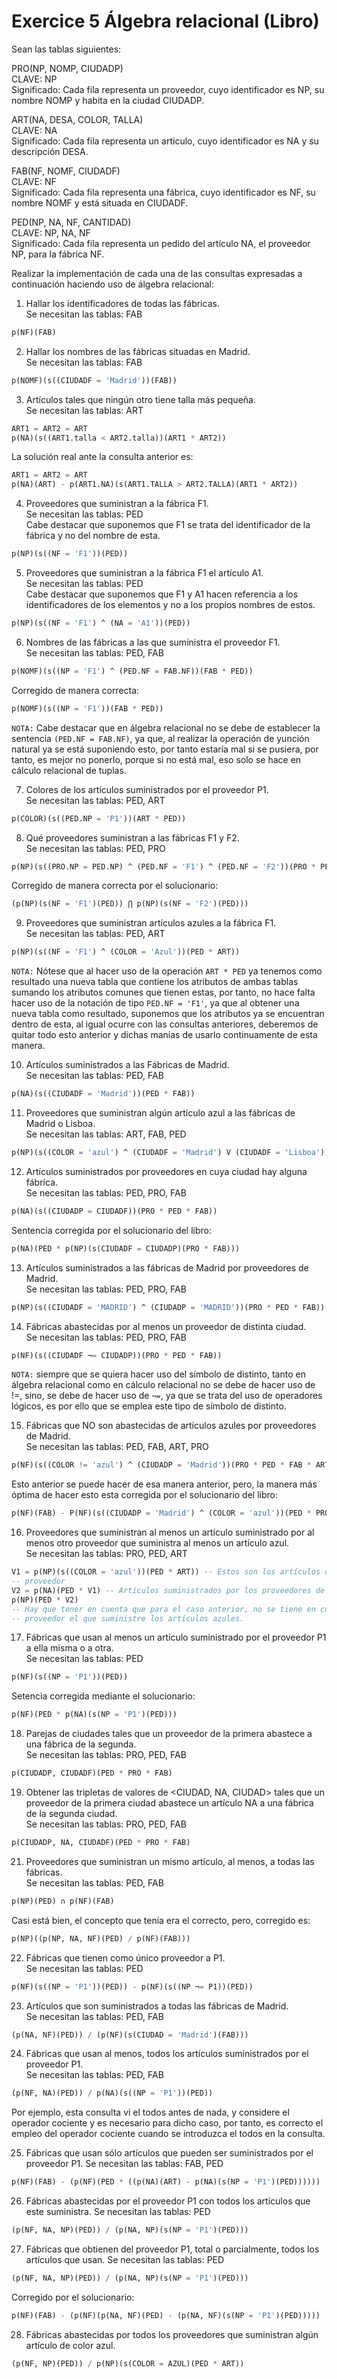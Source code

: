 # Exercice 5 Álgebra relacional (Libro)

Sean las tablas siguientes:

PRO(NP, NOMP, CIUDADP)\
CLAVE: NP\
Significado: Cada fila representa un proveedor, cuyo identificador es NP, su nombre NOMP y habita en la ciudad CIUDADP.

ART(NA, DESA, COLOR, TALLA)\
CLAVE: NA\
Significado: Cada fila representa un artículo, cuyo identificador es NA y su descripción DESA.

FAB(NF, NOMF, CIUDADF)\
CLAVE: NF\
Significado: Cada fila representa una fábrica, cuyo identificador es NF, su nombre NOMF y está situada en CIUDADF.

PED(NP, NA, NF, CANTIDAD)\
CLAVE: NP, NA, NF\
Significado: Cada fila representa un pedido del artículo NA, el proveedor NP, para la fábrica NF.

Realizar la implementación de cada una de las consultas expresadas a continuación haciendo uso de álgebra relacional:

1) Hallar los identificadores de todas las fábricas.\
Se necesitan las tablas: FAB
```sql
p(NF)(FAB)
```

2) Hallar los nombres de las fábricas situadas en Madrid.\
Se necesitan las tablas: FAB
```sql
p(NOMF)(s((CIUDADF = 'Madrid'))(FAB))
```

3) Artículos tales que ningún otro tiene talla más pequeña.\
Se necesitan las tablas: ART
```sql
ART1 = ART2 = ART
p(NA)(s((ART1.talla < ART2.talla))(ART1 * ART2))
```

La solución real ante la consulta anterior es:
```sql
ART1 = ART2 = ART
p(NA)(ART) - p(ART1.NA)(s(ART1.TALLA > ART2.TALLA)(ART1 * ART2))
```

4) Proveedores que suministran a la fábrica F1.\
Se necesitan las tablas: PED\
Cabe destacar que suponemos que F1 se trata del identificador de la fábrica y no del nombre de esta.
```sql
p(NP)(s((NF = 'F1'))(PED))
```

5) Proveedores que suministran a la fábrica F1 el artículo A1.\
Se necesitan las tablas: PED\
Cabe destacar que suponemos que F1 y A1 hacen referencia a los identificadores de los elementos y no a los propios
nombres de estos.
```sql
p(NP)(s((NF = 'F1') ^ (NA = 'A1'))(PED))
```

6) Nombres de las fábricas a las que suministra el proveedor F1.\
Se necesitan las tablas: PED, FAB
```sql
p(NOMF)(s((NP = 'F1') ^ (PED.NF = FAB.NF))(FAB * PED))
```

Corregido de manera correcta:
```sql
p(NOMF)(s((NP = 'F1'))(FAB * PED))
```

`NOTA:` Cabe destacar que en álgebra relacional no se debe de establecer la sentencia `(PED.NF = FAB.NF)`, ya que,
al realizar la operación de yunción natural ya se está suponiendo esto, por tanto estaría mal si se pusiera, por
tanto, es mejor no ponerlo, porque si no está mal, eso solo se hace en cálculo relacional de tuplas.

7) Colores de los artículos suministrados por el proveedor P1.\
Se necesitan las tablas: PED, ART
```sql
p(COLOR)(s((PED.NP = 'P1'))(ART * PED))
```

8) Qué proveedores suministran a las fábricas F1 y F2.\
Se necesitan las tablas: PED, PRO
```sql
p(NP)(s((PRO.NP = PED.NP) ^ (PED.NF = 'F1') ^ (PED.NF = 'F2'))(PRO * PED))
```

Corregido de manera correcta por el solucionario:
```sql
(p(NP)(s(NF = 'F1')(PED)) ⋂ p(NP)(s(NF = 'F2')(PED)))
```

9) Proveedores que suministran artículos azules a la fábrica F1.\
Se necesitan las tablas: PED, ART
```sql
p(NP)(s((NF = 'F1') ^ (COLOR = 'Azul'))(PED * ART))
```

`NOTA:` Nótese que al hacer uso de la operación `ART * PED` ya tenemos como resultado una nueva tabla que contiene
los atributos de ambas tablas sumando los atributos comunes que tienen estas, por tanto, no hace falta hacer uso
de la notación de tipo `PED.NF = 'F1'`, ya que al obtener una nueva tabla como resultado, suponemos que los atributos
ya se encuentran dentro de esta, al igual ocurre con las consultas anteriores, deberemos de quitar todo esto
anterior y dichas manías de usarlo continuamente de esta manera.

10) Artículos suministrados a las Fábricas de Madrid.\
Se necesitan las tablas: PED, FAB
```sql
p(NA)(s((CIUDADF = 'Madrid'))(PED * FAB))
```

11) Proveedores que suministran algún artículo azul a las fábricas de Madrid o Lisboa.\
Se necesitan las tablas: ART, FAB, PED
```sql
p(NP)(s((COLOR = 'azul') ^ (CIUDADF = 'Madrid') V (CIUDADF = 'Lisboa'))(ART * FAB * PED))
```

12) Artículos suministrados por proveedores en cuya ciudad hay alguna fábrica.\
Se necesitan las tablas: PED, PRO, FAB
```sql
p(NA)(s((CIUDADP = CIUDADF))(PRO * PED * FAB))
```

Sentencia corregida por el solucionario del libro:
```sql
p(NA)(PED * p(NP)(s(CIUDADF = CIUDADP)(PRO * FAB)))
```

13) Artículos suministrados a las fábricas de Madrid por proveedores de Madrid.\
Se necesitan las tablas: PED, PRO, FAB
```sql
p(NP)(s((CIUDADF = 'MADRID') ^ (CIUDADP = 'MADRID'))(PRO * PED * FAB))
```

14) Fábricas abastecidas por al menos un proveedor de distinta ciudad.\
Se necesitan las tablas: PED, PRO, FAB
```sql
p(NF)(s((CIUDADF ¬= CIUDADP))(PRO * PED * FAB))
```

`NOTA:` siempre que se quiera hacer uso del símbolo de distinto, tanto en álgebra relacional como en cálculo
relacional no se debe de hacer uso de !=, sino, se debe de hacer uso de `¬=`, ya que se trata del uso 
de operadores lógicos, es por ello que se emplea este tipo de símbolo de distinto.

15) Fábricas que NO son abastecidas de artículos azules por proveedores de Madrid.\
Se necesitan las tablas: PED, FAB, ART, PRO
```sql
p(NF)(s((COLOR != 'azul') ^ (CIUDADP = 'Madrid'))(PRO * PED * FAB * ART))
```

Esto anterior se puede hacer de esa manera anterior, pero, la manera más óptima de hacer esto esta corregida
por el solucionario del libro:
```sql
p(NF)(FAB) - P(NF)(s((CIUDADP = 'Madrid') ^ (COLOR = 'azul'))(PED * PRO * ART))
```

16) Proveedores que suministran al menos un artículo suministrado por al menos otro proveedor que suministra al 
menos un artículo azul.\
Se necesitan las tablas: PRO, PED, ART
```sql
V1 = p(NP)(s((COLOR = 'azul'))(PED * ART)) -- Estos son los artículos de color azul suministrados por al menos un 
-- proveedor
V2 = p(NA)(PED * V1) -- Artículos suministrados por los proveedores de artículos azules
p(NP)(PED * V2)
-- Hay que tener en cuenta que para el caso anterior, no se tiene en cuenta el hecho de que puede ser el propio
-- proveedor el que suministre los artículos azules.
```

17) Fábricas que usan al menos un artículo suministrado por el proveedor P1 a ella misma o a otra.\
Se necesitan las tablas: PED
```sql
p(NF)(s((NP = 'P1'))(PED))
```

Setencia corregida mediante el solucionario:
```sql
p(NF)(PED * p(NA)(s(NP = 'P1')(PED)))
```

18) Parejas de ciudades tales que un proveedor de la primera abastece a una fábrica de la
segunda.\
Se necesitan las tablas: PRO, PED, FAB
```sql
p(CIUDADP, CIUDADF)(PED * PRO * FAB)
```

19) Obtener las tripletas de valores de <CIUDAD, NA, CIUDAD> tales que un proveedor de la primera ciudad
abastece un artículo NA a una fábrica de la segunda ciudad.\
Se necesitan las tablas: PRO, PED, FAB
```sql
p(CIUDADP, NA, CIUDADF)(PED * PRO * FAB)
```

21) Proveedores que suministran un mismo artículo, al menos, a todas las fábricas.\
Se necesitan las tablas: PED, FAB
```sql
p(NP)(PED) ∩ p(NF)(FAB)
```

Casi está bien, el concepto que tenía era el correcto, pero, corregido es:
```sql
p(NP)((p(NP, NA, NF)(PED) / p(NF)(FAB)))
```

22) Fábricas que tienen como único proveedor a P1.\
Se necesitan las tablas: PED
```sql
p(NF)(s((NP = 'P1'))(PED)) - p(NF)(s((NP ¬= P1))(PED))
```

23) Artículos que son suministrados a todas las fábricas de Madrid.\
Se necesitan las tablas: PED, FAB
```sql
(p(NA, NF)(PED)) / (p(NF)(s(CIUDAD = 'Madrid')(FAB)))
```

24) Fábricas que usan al menos, todos los artículos suministrados por el proveedor P1.\
Se necesitan las tablas: PED, FAB
```sql
(p(NF, NA)(PED)) / p(NA)(s((NP = 'P1'))(PED))
```

Por ejemplo, esta consulta vi el todos antes de nada, y considere el operador cociente y es necesario para dicho
caso, por tanto, es correcto el empleo del operador cociente cuando se introduzca el todos en la consulta.

25) Fábricas que usan sólo artículos que pueden ser suministrados por el proveedor P1.
Se necesitan las tablas: FAB, PED
```sql
p(NF)(FAB) - (p(NF)(PED * ((p(NA)(ART) - p(NA)(s(NP = 'P1')(PED))))))
```

26) Fábricas abastecidas por el proveedor P1 con todos los artículos que este suministra.
Se necesitan las tablas: PED
```sql
(p(NF, NA, NP)(PED)) / (p(NA, NP)(s(NP = 'P1')(PED)))
```

27) Fábricas que obtienen del proveedor P1, total o parcialmente, todos los artículos que usan.
Se necesitan las tablas: PED
```sql
(p(NF, NA, NP)(PED)) / (p(NA, NP)(s(NP = 'P1')(PED)))
```

Corregido por el solucionario:
```sql
p(NF)(FAB) - (p(NF)(p(NA, NF)(PED) - (p(NA, NF)(s(NP = 'P1')(PED)))))
```

28) Fábricas abastecidas por todos los proveedores que suministran algún artículo de color azul.
```sql
(p(NF, NP)(PED)) / p(NP)(s(COLOR = AZUL)(PED * ART))
```